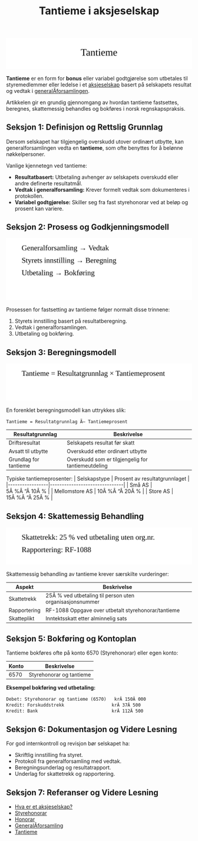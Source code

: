 ﻿---
title: "Tantieme i aksjeselskap"
seoTitle: "Tantieme i aksjeselskap"
meta_description: '![Tantieme](tantieme-image.svg)'
slug: tantieme
type: blog
layout: pages/single
---

![Tantieme](tantieme-image.svg)

**Tantieme** er en form for **bonus** eller variabel godtgjørelse som utbetales til styremedlemmer eller ledelse i et [aksjeselskap](/blogs/regnskap/hva-er-et-aksjeselskap "Hva er et Aksjeselskap? Komplett Guide til AS og Selskapsrett") basert på selskapets resultat og vedtak i [generalÂ­forsamlingen](/blogs/regnskap/hva-er-generalforsamling "Hva er Generalforsamling? Komplett Guide til Generalforsamling og Beslutningsprosesser").

Artikkelen gir en grundig gjennomgang av hvordan tantieme fastsettes, beregnes, skattemessig behandles og bokføres i norsk regnskapspraksis.

## Seksjon 1: Definisjon og Rettslig Grunnlag

Dersom selskapet har tilgjengelig overskudd utover ordinært utbytte, kan generalforsamlingen vedta en **tantieme**, som ofte benyttes for å belønne nøkkelpersoner.

Vanlige kjennetegn ved tantieme:
* **Resultatbasert:** Utbetaling avhenger av selskapets overskudd eller andre definerte resultatmål.
* **Vedtak i generalforsamling:** Krever formelt vedtak som dokumenteres i protokollen.
* **Variabel godtgjørelse:** Skiller seg fra fast styrehonorar ved at beløp og prosent kan variere.

## Seksjon 2: Prosess og Godkjenningsmodell

![Tantieme Prosess](tantieme-process.svg)

Prosessen for fastsetting av tantieme følger normalt disse trinnene:
1. Styrets innstilling basert på resultatberegning.
2. Vedtak i generalforsamlingen.
3. Utbetaling og bokføring.

## Seksjon 3: Beregningsmodell

![Tantieme Beregning](tantieme-calculation.svg)

En forenklet beregningsmodell kan uttrykkes slik:
```
Tantieme = Resultatgrunnlag Ã— Tantiemeprosent
```

| Resultatgrunnlag      | Beskrivelse                                      |
|-----------------------|--------------------------------------------------|
| Driftsresultat        | Selskapets resultat før skatt                    |
| Avsatt til utbytte    | Overskudd etter ordinært utbytte                 |
| Grundlag for tantieme | Overskudd som er tilgjengelig for tantiemeutdeling |

Typiske tantiemeprosenter:
| Selskapstype    | Prosent av resultatgrunnlaget |
|-----------------|-------------------------------|
| Små AS          | 5Â %Â “Â 10Â %                   |
| Mellomstore AS  | 10Â %Â “Â 20Â %                  |
| Store AS        | 15Â %Â “Â 25Â %                  |

## Seksjon 4: Skattemessig Behandling

![Tantieme Skatt](tantieme-tax.svg)

Skattemessig behandling av tantieme krever særskilte vurderinger:

| Aspekt              | Beskrivelse                                         |
|---------------------|-----------------------------------------------------|
| Skattetrekk         | 25Â % ved utbetaling til person uten organisasjonsnummer |
| Rapportering        | RF-1088 Oppgave over utbetalt styrehonorar/tantieme |
| Skatteplikt         | Inntektsskatt etter alminnelig sats                  |

## Seksjon 5: Bokføring og Kontoplan

Tantieme bokføres ofte på konto 6570 (Styrehonorar) eller egen konto:

| Konto  | Beskrivelse                |
|--------|----------------------------|
| 6570   | Styrehonorar og tantieme   |

**Eksempel bokføring ved utbetaling:**
```
Debet: Styrehonorar og tantieme (6570)   krÂ 150Â 000
Kredit: Forskuddstrekk                  krÂ 37Â 500
Kredit: Bank                            krÂ 112Â 500
```

## Seksjon 6: Dokumentasjon og Videre Lesning

For god internkontroll og revisjon bør selskapet ha:
* Skriftlig innstilling fra styret.
* Protokoll fra generalforsamling med vedtak.
* Beregningsunderlag og resultatrapport.
* Underlag for skattetrekk og rapportering.

## Seksjon 7: Referanser og Videre Lesning

* [Hva er et aksjeselskap?](/blogs/regnskap/hva-er-et-aksjeselskap "Hva er et Aksjeselskap? Komplett Guide til AS og Selskapsrett")
* [Styrehonorar](/blogs/regnskap/styrehonorar "Styrehonorar i aksjeselskap: Fastsetting, Skatt og Bokføring")
* [Honorar](/blogs/regnskap/hva-er-honorar "Hva er Honorar i Regnskap? Komplett Guide til Honorarutbetalinger og Skattebehandling")
* [GeneralÂ­forsamling](/blogs/regnskap/hva-er-generalforsamling "Hva er Generalforsamling? Komplett Guide til Generalforsamling og Beslutningsprosesser")
* [Tantieme](/blogs/regnskap/tantieme "Tantieme i aksjeselskap: Bonusmodell, Skattemessig Behandling og Bokføring")









